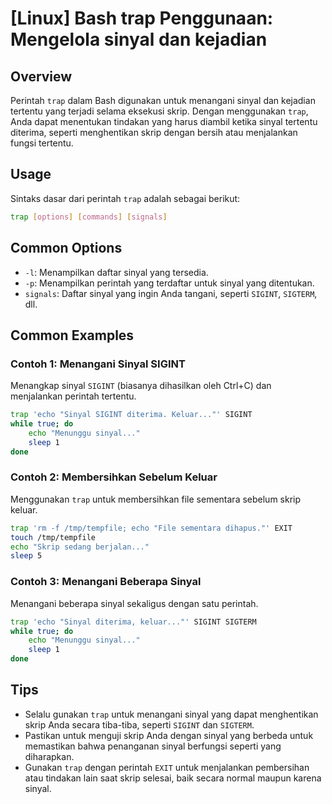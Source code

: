 # [Linux] Bash trap Penggunaan: Mengelola sinyal dan kejadian

## Overview
Perintah `trap` dalam Bash digunakan untuk menangani sinyal dan kejadian tertentu yang terjadi selama eksekusi skrip. Dengan menggunakan `trap`, Anda dapat menentukan tindakan yang harus diambil ketika sinyal tertentu diterima, seperti menghentikan skrip dengan bersih atau menjalankan fungsi tertentu.

## Usage
Sintaks dasar dari perintah `trap` adalah sebagai berikut:

```bash
trap [options] [commands] [signals]
```

## Common Options
- `-l`: Menampilkan daftar sinyal yang tersedia.
- `-p`: Menampilkan perintah yang terdaftar untuk sinyal yang ditentukan.
- `signals`: Daftar sinyal yang ingin Anda tangani, seperti `SIGINT`, `SIGTERM`, dll.

## Common Examples

### Contoh 1: Menangani Sinyal SIGINT
Menangkap sinyal `SIGINT` (biasanya dihasilkan oleh Ctrl+C) dan menjalankan perintah tertentu.

```bash
trap 'echo "Sinyal SIGINT diterima. Keluar..."' SIGINT
while true; do
    echo "Menunggu sinyal..."
    sleep 1
done
```

### Contoh 2: Membersihkan Sebelum Keluar
Menggunakan `trap` untuk membersihkan file sementara sebelum skrip keluar.

```bash
trap 'rm -f /tmp/tempfile; echo "File sementara dihapus."' EXIT
touch /tmp/tempfile
echo "Skrip sedang berjalan..."
sleep 5
```

### Contoh 3: Menangani Beberapa Sinyal
Menangani beberapa sinyal sekaligus dengan satu perintah.

```bash
trap 'echo "Sinyal diterima, keluar..."' SIGINT SIGTERM
while true; do
    echo "Menunggu sinyal..."
    sleep 1
done
```

## Tips
- Selalu gunakan `trap` untuk menangani sinyal yang dapat menghentikan skrip Anda secara tiba-tiba, seperti `SIGINT` dan `SIGTERM`.
- Pastikan untuk menguji skrip Anda dengan sinyal yang berbeda untuk memastikan bahwa penanganan sinyal berfungsi seperti yang diharapkan.
- Gunakan `trap` dengan perintah `EXIT` untuk menjalankan pembersihan atau tindakan lain saat skrip selesai, baik secara normal maupun karena sinyal.